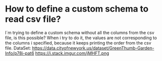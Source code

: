 
# How to define a custom schema to read csv file?

I´m trying to define a custom schema without all the columns from the csv file, is this possible?
When i try to do it, the values are not corresponding to the columns i specified, because it keeps printing the order from the csv file.
DataSet: https://data.cityofnewyork.us/dataset/GreenThumb-Garden-Info/p78i-pat6
https://i.stack.imgur.com/jMHFT.png

        